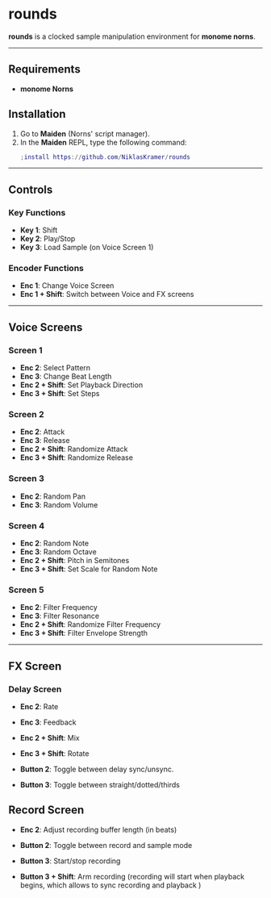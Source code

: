 # rounds

**rounds** is a clocked sample manipulation environment for **monome norns**.

---

## Requirements

- **monome Norns**

## Installation

1. Go to **Maiden** (Norns' script manager).
2. In the **Maiden** REPL, type the following command:
   ```lua
   ;install https://github.com/NiklasKramer/rounds
   ```

---

## Controls

### Key Functions

- **Key 1**: Shift
- **Key 2**: Play/Stop
- **Key 3**: Load Sample (on Voice Screen 1)

### Encoder Functions

- **Enc 1**: Change Voice Screen
- **Enc 1 + Shift**: Switch between Voice and FX screens

---

## Voice Screens

### Screen 1

- **Enc 2**: Select Pattern
- **Enc 3**: Change Beat Length
- **Enc 2 + Shift**: Set Playback Direction
- **Enc 3 + Shift**: Set Steps

### Screen 2

- **Enc 2**: Attack
- **Enc 3**: Release
- **Enc 2 + Shift**: Randomize Attack
- **Enc 3 + Shift**: Randomize Release

### Screen 3

- **Enc 2**: Random Pan
- **Enc 3**: Random Volume

### Screen 4

- **Enc 2**: Random Note
- **Enc 3**: Random Octave
- **Enc 2 + Shift**: Pitch in Semitones
- **Enc 3 + Shift**: Set Scale for Random Note   


### Screen 5

- **Enc 2**: Filter Frequency
- **Enc 3**: Filter Resonance
- **Enc 2 + Shift**: Randomize Filter Frequency
- **Enc 3 + Shift**: Filter Envelope Strength

---

## FX Screen

### Delay Screen

- **Enc 2**: Rate
- **Enc 3**: Feedback
- **Enc 2 + Shift**: Mix
- **Enc 3 + Shift**: Rotate

- **Button 2**: Toggle between delay sync/unsync.
- **Button 3**: Toggle between straight/dotted/thirds


## Record Screen

- **Enc 2**: Adjust recording buffer length (in beats)
  
- **Button 2**: Toggle between record and sample mode
- **Button 3**: Start/stop recording
- **Button 3 + Shift**: Arm recording (recording will start when playback begins, which allows to sync recording and playback )
